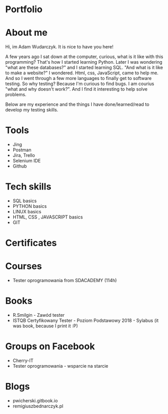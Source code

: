 # Portfolio

# About me
Hi, im Adam Wudarczyk. It is nice to have you here!

A few years ago I sat down at the computer, curious, what is it like with this programming? 
That's how I started learning Python. Later I was wondering "what are these databases?" and I started learning SQL. 
"And what is it like to make a website?" I wondered. Html, css, JavaScript, came to help me.
And so I went through a few more languages to finally get to software testing.
So why testing?
Because I'm curious to find bugs. I am courius "what and why doesn't work?".
And I find it interesting to help solve problems.

Below are my experience and the things I have done/learned/read to develop my testing skills.

# Tools
- Jing
- Postman
- Jira, Trello
- Selenium IDE
- Github

# Tech skills
- SQL basics
- PYTHON basics
- LINUX basics
- HTML, CSS , JAVASCRIPT basics
- GIT

# Certificates 

# Courses
- Tester oprogramowania from SDACADEMY (114h)

# Books
- R.Smilgin - Zawód tester
- ISTQB Certyfikowany Tester - Poziom Podstawowy 2018 - Sylabus (it was book, because I print it :P)

# Groups on Facebook
- Cherry-IT
- Tester oprogramowania - wsparcie na starcie

# Blogs
- pwicherski.gitbook.io
- remigiuszbednarczyk.pl

